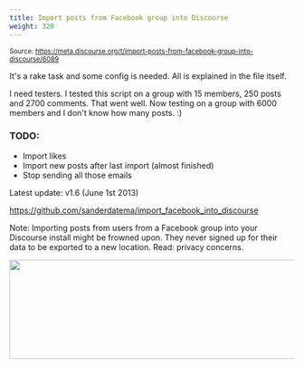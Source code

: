 ```yaml
---
title: Import posts from Facebook group into Discourse
weight: 320
---
```


<small class="doc-source">Source: https://meta.discourse.org/t/import-posts-from-facebook-group-into-discourse/6089</small>

It's a rake task and some config is needed. All is explained in the file itself.

I need testers. I tested this script on a group with 15 members, 250 posts and 2700 comments. That went well. Now testing on a group with 6000 members and I don't know how many posts. :)

### TODO:
* Import likes
* Import new posts after last import (almost finished)
* Stop sending all those emails

Latest update: v1.6 (June 1st 2013)

https://github.com/sanderdatema/import_facebook_into_discourse

Note:
Importing posts from users from a Facebook group into your Discourse install might be frowned upon. They never signed up for their data to be exported to a new location. Read: privacy concerns.

<img src="//discourse-meta.s3-us-west-1.amazonaws.com/original/1X/19eb92d9112447cd1c5424b3118f9f4b014617f0.png" width="690" height="175">

